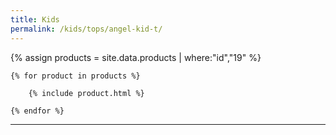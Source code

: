 ```yaml
---
title: Kids
permalink: /kids/tops/angel-kid-t/
---
```


<div>
    {% assign products = site.data.products | where:"id","19" %}

    {% for product in products %}

        {% include product.html %}

    {% endfor %}

</div>

***